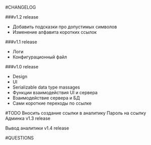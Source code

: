 #CHANGELOG

###v1.2 release
- Добавить подсказки про допустимых символов
- Изменение алфавита коротких ссылок

###v1.1 release
- Логи
- Конфигурационный файл

###v1.0 release
- Design
- UI
- Serializable data type massages
- Функции взаимодействия UI и сервера
- Взаимодействие сервера и БД
- Сами короткие переходы по ссылке





#TODO
Вносить создание ссылки в аналитику
Пароль на ссылку
Админка
v1.3 release 

Вывод аналитики
v1.4 release





#QUESTIONS
